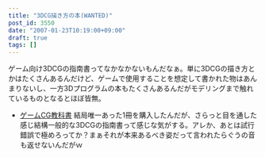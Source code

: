 ```yaml
---
title: "3DCG描き方の本(WANTED)"
post_id: 3550
date: "2007-01-23T10:19:00+09:00"
draft: true
tags: []
---
```



ゲーム向け3DCGの指南書ってなかなかないもんだなぁ。単に3DCGの描き方とかはたくさんあるんだけど、ゲームで使用することを想定して書かれた物はあんまりないし、一方3Dプログラムの本もたくさんあるんだがモデリングまで触れているものとなるとほぼ皆無。

  * [ゲームCG教科書](http://www.amazon.co.jp/%E3%82%B2%E3%83%BC%E3%83%A0CG%E6%95%99%E7%A7%91%E6%9B%B8-%E2%80%95%E3%82%AD%E3%83%A3%E3%83%A9%E3%82%AF%E3%82%BF%E3%83%BC%E3%83%BB%E8%83%8C%E6%99%AF%E7%B7%A8%E2%80%95-%E6%9D%89%E5%8E%9F-%E7%94%B1%E7%BE%8E%E5%AD%90/dp/4939007766/sr=8-1/qid=1169515055/ref=sr_1_1/249-5114787-5895507?ie=UTF8&s=books)
結局唯一あった1冊を購入したんだが、さらっと目を通した感じ結構一般的な3DCGの指南書って感じな気がする。アレか、あとは試行錯誤で極めろってか？まぁそれが本来あるべき姿だって言われたらぐうの音も返せないんだがｗ
